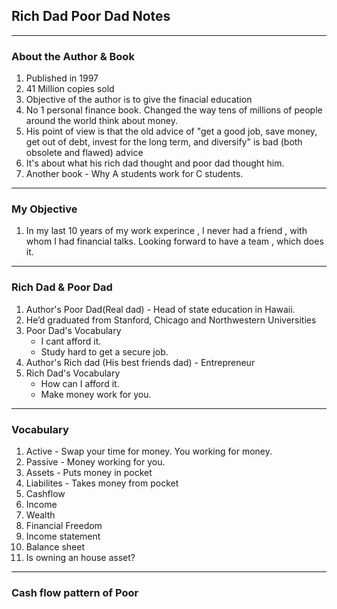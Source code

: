 ## Rich Dad Poor Dad Notes ##

---

### About the Author & Book ###
1. Published in 1997
2. 41 Million copies sold
3. Objective of the author is to give the finacial education
4. No 1 personal finance book. Changed the way tens of millions of people around the world think about money.
5. His point of view is that the old advice of "get a good job, save money, get out of debt, invest for the long term, and diversify" is bad (both obsolete and flawed) advice
6. It's about what his rich dad thought and poor dad thought him.
7. Another book - Why A students work for C students.

---

### My Objective

1. In my last 10 years of my work experince , I never had a friend , with whom I had financial talks.
Looking forward to have a team , which does it.

---

### Rich Dad & Poor Dad

1. Author's Poor Dad(Real dad) - Head of state education in Hawaii.
2. He’d graduated from Stanford, Chicago and Northwestern Universities
3. Poor Dad's Vocabulary  
    - I cant afford it.
    - Study hard to get a secure job.
4. Author's Rich dad (His best friends dad) - Entrepreneur
5. Rich Dad's Vocabulary
    - How can I afford it.
    - Make money work for you.

---

### Vocabulary 
1. Active - Swap your time for money. You working for money.
2. Passive - Money working for you.
3. Assets - Puts money in pocket
4. Liabilites - Takes money from pocket
5. Cashflow
6. Income
7. Wealth
8. Financial Freedom
9. Income statement
10. Balance sheet
11. Is owning an house asset?

---

### Cash flow pattern of Poor

<img data-src="lib/pics/poor.jpeg"  style="height:80vh">

---

### Cash flow pattern of Middle

<img data-src="lib/pics/middle.jpeg" style="height:80vh">

---

### Cash flow pattern of Rich

<img data-src="lib/pics/rich.jpeg"  style="height:80vh">

---

### Cash flow quadrant

<img data-src="lib/pics/big.png"  style="height:80vh">

---

### Change your words , Change your life

#### Words are free!



